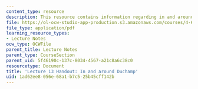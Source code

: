 ```yaml
---
content_type: resource
description: This resource contains information regarding in and around duchamp.
file: https://ol-ocw-studio-app-production.s3.amazonaws.com/courses/4-602-modern-art-and-mass-culture-spring-2012/1ad62ee8056e68a1b7c525b45cff142b_MIT4_602S12_lec13.pdf
file_type: application/pdf
learning_resource_types:
- Lecture Notes
ocw_type: OCWFile
parent_title: Lecture Notes
parent_type: CourseSection
parent_uid: 5f46190c-137c-8034-4567-a21c8a6c38c0
resourcetype: Document
title: 'Lecture 13 Handout: In and around Duchamp'
uid: 1ad62ee8-056e-68a1-b7c5-25b45cff142b
---
```

